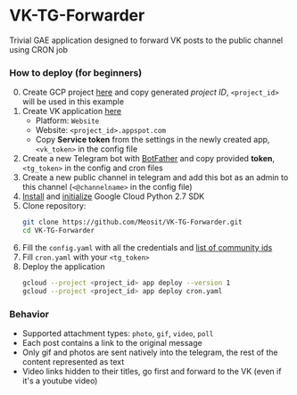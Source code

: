 # VK-TG-Forwarder

Trivial GAE application designed to forward VK posts to the public channel using CRON job

### How to deploy (for beginners)

0. Create GCP project [here](https://console.cloud.google.com/projectcreate) and copy generated *project ID*, `<project_id>` will be used in this example
0. Create VK application [here](https://vk.com/editapp?act=create)
    * Platform: `Website`
    * Website: `<project_id>.appspot.com`
    * Copy **Service token** from the settings in the newly created app, `<vk_token>` in the config file
0. Create a new Telegram bot with [BotFather](https://core.telegram.org/bots#6-botfather) and copy provided **token**, `<tg_token>` in the config and cron files
0. Create a new public channel in telegram and add this bot as an admin to this channel (`<@channelname>` in the config file)
0. [Install](https://cloud.google.com/sdk/install) and [initialize](https://cloud.google.com/sdk/docs/initializing) Google Cloud Python 2.7 SDK
0. Clone repository:
   ```bash
   git clone https://github.com/Meosit/VK-TG-Forwarder.git
   cd VK-TG-Forwarder
   ```
0. Fill the `config.yaml` with all the credentials and [list of community ids](http://regvk.com/id/)
0. Fill `cron.yaml` with your `<tg_token>`
0. Deploy the application
   ```bash
   gcloud --project <project_id> app deploy --version 1 
   gcloud --project <project_id> app deploy cron.yaml
   ```
    

### Behavior

* Supported attachment types: `photo`, `gif`, `video`, `poll`
* Each post contains a link to the original message
* Only gif and photos are sent natively into the telegram, the rest of the content represented as text
* Video links hidden to their titles, go first and forward to the VK (even if it's a youtube video)